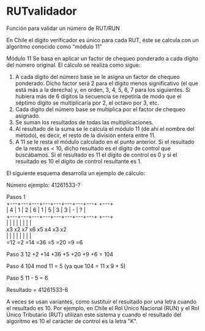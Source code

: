 # RUTvalidador
Función para validar un número de RUT/RUN

En Chile el dígito verificador es único para cada RUT, éste se calcula con un algoritmo conocido como “módulo 11”

Módulo 11 
Se basa en aplicar un factor de chequeo ponderado a cada dígito del número original. El cálculo se realiza como sigue:

1. A cada dígito del número base se le asigna un factor de chequeo ponderado. Dicho factor será 2 para el dígito menos significativo (el que está más a la derecha) y, en orden, 3, 4, 5, 6, 7 para los siguientes. Si hubiera más de 6 dígitos la secuencia se repetiría de modo que el séptimo dígito se multiplicaría por 2, el octavo por 3, etc.
2. Cada dígito del número base se multiplica por el factor de chequeo asignado.
3. Se suman los resultados de todas las multiplicaciones.
4. Al resultado de la suma se le calcula el módulo 11 (de ahí el nombre del método), es decir, el resto de la división entera entre 11.
5. A 11 se le resta el módulo calculado en el punto anterior. Si el resultado de la resta es < 10, dicho resultado es el dígito de control que buscábamos. Si el resultado es 11 el dígito de control es 0 y si el resultado es 10 el dígito de control resultante es 1.

El siguiente esquema desarrolla un ejemplo de cálculo:

Número ejemplo: 41261533-?

Pasos 1   
+---+---+---+---+---+---+---+---+   +---+   
| 4 | 1 | 2 | 6 | 1 | 5 | 3 | 3 | - | ? |   
+---+---+---+---+---+---+---+---+   +---+   
  |   |   |   |   |   |   |   |   
  x3  x2  x7  x6  x5  x4  x3  x2   
  |   |   |   |   |   |   |   |   
  =12  =2 =14 =36  =5 =20  =9  =6

Paso 3   12  +2 +14 +36  +5 +20  +9  +6 = 104

Paso 4   104 mod 11 = 5     (ya que 104 = 11 x 9 + 5)

Paso 5   11 - 5 = 6

Resultado = 41261533-6

A veces se usan variantes, como sustituir el resultado por una letra cuando el resultado es 10. Por ejemplo, en Chile el Rol Único Nacional (RUN) y el Rol Único Tributario (RUT) utilizan este sistema y cuando el resultado del algoritmo es 10 el carácter de control es la letra "K".
